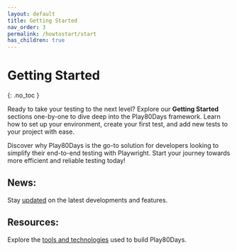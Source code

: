 ```yaml
---
layout: default
title: Getting Started
nav_order: 3
permalink: /howtostart/start
has_children: true
---
```

# Getting Started
{: .no_toc }

Ready to take your testing to the next level? Explore our **Getting Started** sections one-by-one to
dive deep into the Play80Days framework. Learn how to set up your environment, create your first
test, and add new tests to your project with ease.

Discover why Play80Days is the go-to solution for developers looking to simplify their end-to-end
testing with Playwright. Start your journey towards more efficient and reliable testing today!

## News:
Stay [updated] on the latest developments and features.

## Resources:
Explore the [tools and technologies] used to build Play80Days.


[updated]: ./../news-updates

[tools and technologies]: ./../resources-tools

